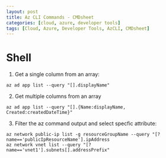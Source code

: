 ```yaml
---
layout: post
title: Az CLI Commands - CMDsheet
categories: [cloud, azure, developer tools]
tags: [Cloud, Azure, Developer Tools, AzCLI, CMDsheet]
---
```


# Shell
1. Get a single column from an array:
```
az ad app list --query "[].displayName"
```

2. Get multiple columns from an array
```
az ad app list --query "[].{Name:displayName, Created:createdDateTime}"
```

3. Filter the az command output and select specfic attribute:
```
az network public-ip list -g resourceGroupName --query "[?name=='publicIpResourceName'].ipAddress
az network vnet list --query "[?name=='vnet1'].subnets[].addressPrefix"
```